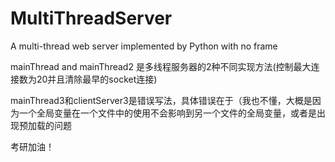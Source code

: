 # MultiThreadServer
A multi-thread web server implemented by Python with no frame

mainThread and mainThread2 是多线程服务器的2种不同实现方法(控制最大连接数为20并且清除最早的socket连接)

mainThread3和clientServer3是错误写法，具体错误在于（我也不懂，大概是因为一个全局变量在一个文件中的使用不会影响到另一个文件的全局变量，或者是出现预加载的问题

考研加油！
